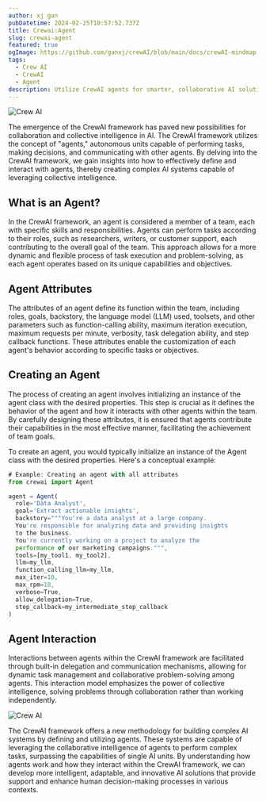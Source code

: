 ```yaml
---
author: xj gan
pubDatetime: 2024-02-25T10:57:52.737Z
title: Crewai:Agent
slug: crewai-agent
featured: true
ogImage: https://github.com/ganxj/crewAI/blob/main/docs/crewAI-mindmap.png
tags:
  - Crew AI
  - CrewAI
  - Agent
description: Utilize CrewAI agents for smarter, collaborative AI solutions beyond single-unit capabilities
---
```


![Crew AI](@assets/images/crewai-agent1.jpg)

The emergence of the CrewAI framework has paved new possibilities for collaboration and collective intelligence in AI. The CrewAI framework utilizes the concept of "agents," autonomous units capable of performing tasks, making decisions, and communicating with other agents. By delving into the CrewAI framework, we gain insights into how to effectively define and interact with agents, thereby creating complex AI systems capable of leveraging collective intelligence.

## What is an Agent?

In the CrewAI framework, an agent is considered a member of a team, each with specific skills and responsibilities. Agents can perform tasks according to their roles, such as researchers, writers, or customer support, each contributing to the overall goal of the team. This approach allows for a more dynamic and flexible process of task execution and problem-solving, as each agent operates based on its unique capabilities and objectives.

## Agent Attributes

The attributes of an agent define its function within the team, including roles, goals, backstory, the language model (LLM) used, toolsets, and other parameters such as function-calling ability, maximum iteration execution, maximum requests per minute, verbosity, task delegation ability, and step callback functions. These attributes enable the customization of each agent's behavior according to specific tasks or objectives.

## Creating an Agent

The process of creating an agent involves initializing an instance of the agent class with the desired properties. This step is crucial as it defines the behavior of the agent and how it interacts with other agents within the team. By carefully designing these attributes, it is ensured that agents contribute their capabilities in the most effective manner, facilitating the achievement of team goals.

To create an agent, you would typically initialize an instance of the Agent class with the desired properties. Here's a conceptual example:

```javascript
# Example: Creating an agent with all attributes
from crewai import Agent

agent = Agent(
  role='Data Analyst',
  goal='Extract actionable insights',
  backstory="""You're a data analyst at a large company.
  You're responsible for analyzing data and providing insights
  to the business.
  You're currently working on a project to analyze the
  performance of our marketing campaigns.""",
  tools=[my_tool1, my_tool2],
  llm=my_llm,
  function_calling_llm=my_llm,
  max_iter=10,
  max_rpm=10,
  verbose=True,
  allow_delegation=True,
  step_callback=my_intermediate_step_callback
)
```

## Agent Interaction

Interactions between agents within the CrewAI framework are facilitated through built-in delegation and communication mechanisms, allowing for dynamic task management and collaborative problem-solving among agents. This interaction model emphasizes the power of collective intelligence, solving problems through collaboration rather than working independently.

![Crew AI](@assets/images/crewai-agent2.jpg)

The CrewAI framework offers a new methodology for building complex AI systems by defining and utilizing agents. These systems are capable of leveraging the collaborative intelligence of agents to perform complex tasks, surpassing the capabilities of single AI units. By understanding how agents work and how they interact within the CrewAI framework, we can develop more intelligent, adaptable, and innovative AI solutions that provide support and enhance human decision-making processes in various contexts.
